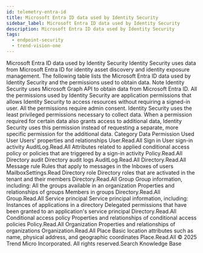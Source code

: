 ```yaml
---
id: telemetry-entra-id
title: Microsoft Entra ID data used by Identity Security
sidebar_label: Microsoft Entra ID data used by Identity Security
description: Microsoft Entra ID data used by Identity Security
tags:
  - endpoint-security
  - trend-vision-one
---
```


 Microsoft Entra ID data used by Identity Security Identity Security uses data from Microsoft Entra ID for identity asset discovery and identity exposure management. The following table lists the Microsoft Entra ID data used by Identity Security and the permissions used to obtain data. Note Identity Security uses Microsoft Graph API to obtain data from Microsoft Entra ID. All the permissions used by Identity Security are application permissions that allows Identity Security to access resources without requiring a signed-in user. All the permissions require admin consent. Identity Security uses the least privileged permissions necessary to collect data. When a permission required for certain data also grants access to additional data, Identity Security uses this permission instead of requesting a separate, more specific permission for the additional data. Category Data Permission Used User Users' properties and relationships User.Read.All Sign in User sign-in activity AuditLog.Read.All Attributes related to applied conditional access policy or policies that are triggered by a sign-in activity Policy.Read.All Directory audit Directory audit logs AuditLog.Read.All Directory.Read.All Message rule Rules that apply to messages in the Inboxes of users MailboxSettings.Read Directory role Directory roles that are activated in the tenant and their members Directory.Read.All Group Group information, including: All the groups available in an organization Properties and relationships of groups Members in groups Directory.Read.All Group.Read.All Service principal Service principal information, including: Instances of applications in a directory Delegated permissions that have been granted to an application's service principal Directory.Read.All Conditional access policy Properties and relationships of conditional access policies Policy.Read.All Organization Properties and relationships of organizations Organization.Read.All Place Basic location attributes such as name, physical address, and geographic coordinates Place.Read.All © 2025 Trend Micro Incorporated. All rights reserved.Search Knowledge Base